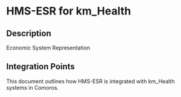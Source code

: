 # HMS-ESR for km_Health

## Description

Economic System Representation

## Integration Points

This document outlines how HMS-ESR is integrated with km_Health systems in Comoros.
